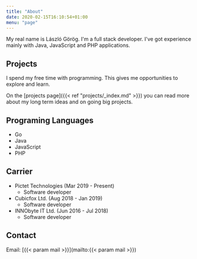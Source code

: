 ```yaml
---
title: "About"
date: 2020-02-15T16:10:54+01:00
menu: "page" 
---
```

My real name is László Görög. I'm a full stack developer. I've got experience mainly with Java, JavaScript and PHP
applications.

## Projects

I spend my free time with programming. This gives me opportunities to explore and learn.

On the [projects page]({{< ref "projects/_index.md" >}}) you can read more about my long term ideas and on going big
projects.

## Programing Languages

- Go
- Java
- JavaScript
- PHP

## Carrier

- Pictet Technologies (Mar 2019 - Present)
  - Software developer
- Cubicfox Ltd. (Aug 2018 - Jan 2019)
  - Software developer
- INNObyte IT Ltd. (Jun 2016 - Jul 2018)
  - Software developer

## Contact

Email: [{{< param mail >}}](mailto:{{< param mail >}})
